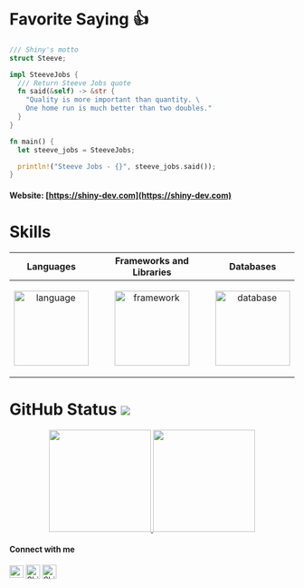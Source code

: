 
# Favorite Saying 👍

```rust
/// Shiny's motto
struct Steeve;

impl SteeveJobs {
  /// Return Steeve Jobs quote
  fn said(&self) -> &str {
    "Quality is more important than quantity. \
    One home run is much better than two doubles."
  }
}

fn main() {
  let steeve_jobs = SteeveJobs;

  println!("Steeve Jobs - {}", steeve_jobs.said());
}
```
#### Website: [https://shiny-dev.com](https://shiny-dev.com)
# Skills 
<div align=''>
<table>
  <thead>
    <tr>
      <th>Languages</th>
      <th>Frameworks and Libraries</th>
      <th>Databases</th>
    </tr>
  </thead>
  <tbody>
    <tr>
      <td>
        <p align="center">
            <img height='132' alt='language' src="https://skillicons.dev/icons?i=js,ts,nodejs,solidity,cpp,cs,php,py,rust,ruby&perline=5" />
        </p>
      </td>
      <td>
        <p align="center">
          <img height='132' alt='framework' src="https://skillicons.dev/icons?i=nestjs,express,laravel,django,react,vue,nextjs,nuxtjs,redux,graphql&perline=5" />
        </p>
      </td>
      <td>
        <p align="center">
          <img height='132' alt='database' src="https://skillicons.dev/icons?i=mongodb,mysql,postgres,sqlite&perline=2" />
        </p>
      </td>
    </tr>
  </tbody>
</table>
</div>

# GitHub Status ![](https://komarev.com/ghpvc/?username=ShinySyntax&color=blueviolet)

<div id='profile-them' align='center'>
  <a class='github-status' href='https://github.com/ShinySyntax'>
    <img height="180px" src='https://github-readme-stats.vercel.app/api?username=ShinySyntax&show_icons=true&theme=radical' />
  </a>
  <a class='Most-used-languages' href='https://github.com/ShinySyntax'>
    <img height="180px" id='github-status' src='https://github-readme-stats.vercel.app/api/top-langs/?username=ShinySyntax&layout=compact' />
  </a>
</div>

#### Connect with me
<p align="left">
<a href="https://twitter.com/shiny_940128" target="blank"><img align="center" src="https://seeklogo.com/images/T/twitter-2012-positive-logo-916EDF1309-seeklogo.com.png" alt="Shiny Twitter" height="22" width="25" /></a>
<a href="https://t.me/shiny_dev" target="blank"><img align="center" src="https://seeklogo.com/images/T/telegram-new-2019-logo-060F2D4B81-seeklogo.com.png" alt="Shiny telegram: sasuke310" height="25" width="25" /></a>
<a href="https://discord.gg/310780885400027139" target="blank"><img align="center" src="https://seeklogo.com/images/D/discord-logo-7A1EC3216C-seeklogo.com.png" alt="Shiny: discord #310780885400027139" height="25" width="25" /></a>
</p>







